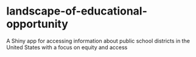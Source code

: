 # landscape-of-educational-opportunity
A Shiny app for accessing information about public school districts in the United States with a focus on equity and access
